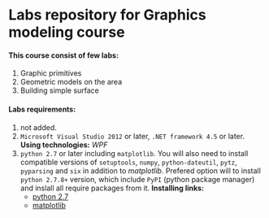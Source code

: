 # Labs repository for Graphics modeling course

#### This course consist of few labs:

1. Graphic primitives
2. Geometric models on the area
3. Building simple surface

#### Labs requirements:
1. not added.
2. `Microsoft Visual Studio 2012` or later, `.NET framework 4.5` or later.
    __Using technologies:__ _WPF_
3. `python 2.7` or later including `matplotlib`. You will also need to install compatible versions of `setuptools`, `numpy`, `python-dateutil`, `pytz`, `pyparsing` and `six` in addition to _matplotlib_. Prefered option will to install `python 2.7.8+` version, which include `PyPI` (python package manager) and inslall all require packages from it.
    __Installing links:__
    * [python 2.7](https://www.python.org/downloads/)
    * [matplotlib](http://matplotlib.org/users/installing.html)